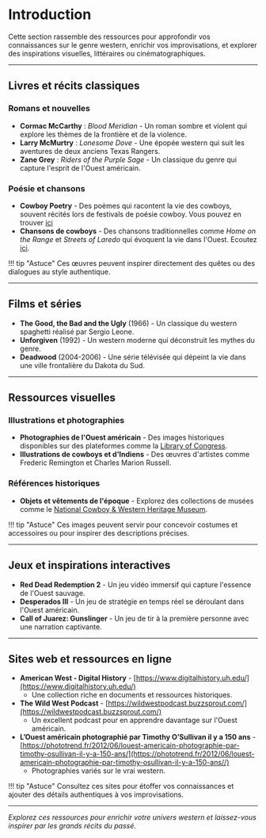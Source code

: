 # Introduction

Cette section rassemble des ressources pour approfondir vos connaissances sur le genre western, enrichir vos improvisations, et explorer des inspirations visuelles, littéraires ou cinématographiques.

---

## Livres et récits classiques

### Romans et nouvelles

- **Cormac McCarthy** : *Blood Meridian* - Un roman sombre et violent qui explore les thèmes de la frontière et de la violence.
- **Larry McMurtry** : *Lonesome Dove* - Une épopée western qui suit les aventures de deux anciens Texas Rangers.
- **Zane Grey** : *Riders of the Purple Sage* - Un classique du genre qui capture l'esprit de l'Ouest américain.

### Poésie et chansons

- **Cowboy Poetry** - Des poèmes qui racontent la vie des cowboys, souvent récités lors de festivals de poésie cowboy. Vous pouvez en trouver [ici](https://khamush.com/cowboy-poems/)
- **Chansons de cowboys** - Des chansons traditionnelles comme *Home on the Range* et *Streets of Laredo* qui évoquent la vie dans l'Ouest. Ecoutez [ici](https://the-western-shop.com/blogs/blog-du-western/musiques-de-western).

!!! tip "Astuce"
    Ces œuvres peuvent inspirer directement des quêtes ou des dialogues au style authentique.

---

## Films et séries

- **The Good, the Bad and the Ugly** (1966) - Un classique du western spaghetti réalisé par Sergio Leone.
- **Unforgiven** (1992) - Un western moderne qui déconstruit les mythes du genre.
- **Deadwood** (2004-2006) - Une série télévisée qui dépeint la vie dans une ville frontalière du Dakota du Sud.

---

## Ressources visuelles

### Illustrations et photographies

- **Photographies de l'Ouest américain** - Des images historiques disponibles sur des plateformes comme la [Library of Congress](https://www.loc.gov/).
- **Illustrations de cowboys et d'Indiens** - Des œuvres d'artistes comme Frederic Remington et Charles Marion Russell.

### Références historiques

- **Objets et vêtements de l'époque** - Explorez des collections de musées comme le [National Cowboy & Western Heritage Museum](https://nationalcowboymuseum.org/).

!!! tip "Astuce"
    Ces images peuvent servir pour concevoir costumes et accessoires ou pour inspirer des descriptions précises.

---

## Jeux et inspirations interactives

- **Red Dead Redemption 2** - Un jeu vidéo immersif qui capture l'essence de l'Ouest sauvage.
- **Desperados III** - Un jeu de stratégie en temps réel se déroulant dans l'Ouest américain.
- **Call of Juarez: Gunslinger** - Un jeu de tir à la première personne avec une narration captivante.

---

## Sites web et ressources en ligne

- **American West - Digital History** - [https://www.digitalhistory.uh.edu/](https://www.digitalhistory.uh.edu/)
    - Une collection riche en documents et ressources historiques.
- **The Wild West Podcast** - [https://wildwestpodcast.buzzsprout.com/](https://wildwestpodcast.buzzsprout.com/)
    - Un excellent podcast pour en apprendre davantage sur l'Ouest américain.
- **L’Ouest américain photographié par Timothy O’Sullivan il y a 150 ans** - [https://phototrend.fr/2012/06/louest-americain-photographie-par-timothy-osullivan-il-y-a-150-ans/](https://phototrend.fr/2012/06/louest-americain-photographie-par-timothy-osullivan-il-y-a-150-ans//)
    - Photographies variés sur le vrai western.

!!! tip "Astuce"
    Consultez ces sites pour étoffer vos connaissances et ajouter des détails authentiques à vos improvisations.

---

*Explorez ces ressources pour enrichir votre univers western et laissez-vous inspirer par les grands récits du passé.*
